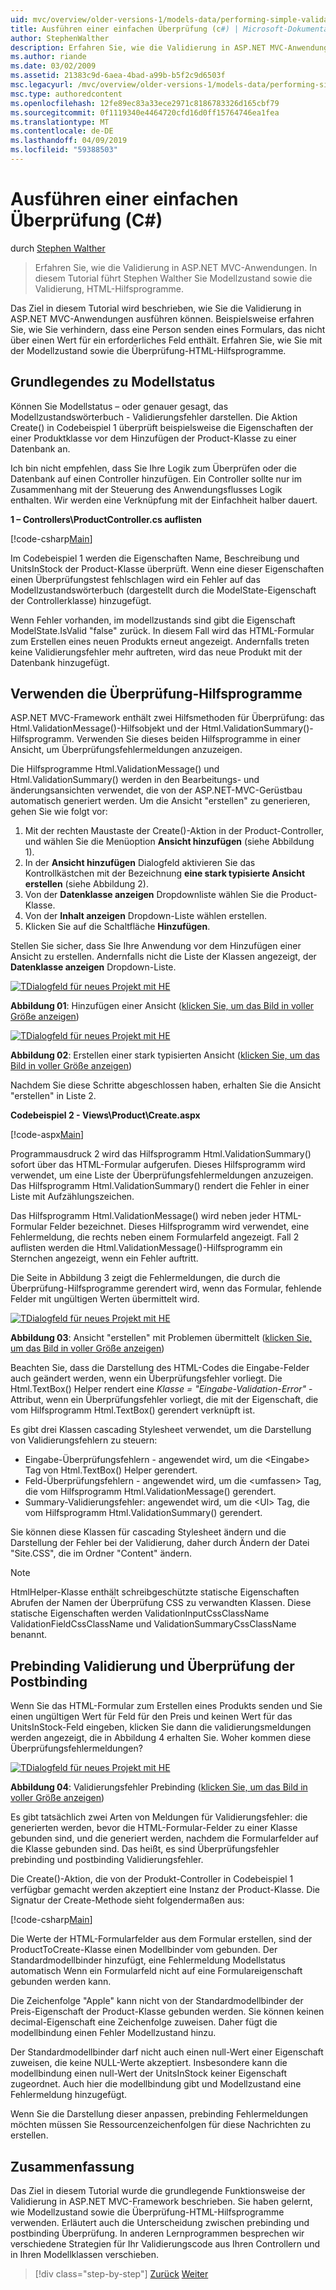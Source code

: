 ```yaml
---
uid: mvc/overview/older-versions-1/models-data/performing-simple-validation-cs
title: Ausführen einer einfachen Überprüfung (c#) | Microsoft-Dokumentation
author: StephenWalther
description: Erfahren Sie, wie die Validierung in ASP.NET MVC-Anwendungen. In diesem Tutorial führt Stephen Walther Sie Modellstatus und den überprüfungshelfer HTML...
ms.author: riande
ms.date: 03/02/2009
ms.assetid: 21383c9d-6aea-4bad-a99b-b5f2c9d6503f
msc.legacyurl: /mvc/overview/older-versions-1/models-data/performing-simple-validation-cs
msc.type: authoredcontent
ms.openlocfilehash: 12fe89ec83a33ece2971c8186783326d165cbf79
ms.sourcegitcommit: 0f1119340e4464720cfd16d0ff15764746ea1fea
ms.translationtype: MT
ms.contentlocale: de-DE
ms.lasthandoff: 04/09/2019
ms.locfileid: "59388503"
---
```

# <a name="performing-simple-validation-c"></a>Ausführen einer einfachen Überprüfung (C#)

durch [Stephen Walther](https://github.com/StephenWalther)

> Erfahren Sie, wie die Validierung in ASP.NET MVC-Anwendungen. In diesem Tutorial führt Stephen Walther Sie Modellzustand sowie die Validierung, HTML-Hilfsprogramme.


Das Ziel in diesem Tutorial wird beschrieben, wie Sie die Validierung in ASP.NET MVC-Anwendungen ausführen können. Beispielsweise erfahren Sie, wie Sie verhindern, dass eine Person senden eines Formulars, das nicht über einen Wert für ein erforderliches Feld enthält. Erfahren Sie, wie Sie mit der Modellzustand sowie die Überprüfung-HTML-Hilfsprogramme.

## <a name="understanding-model-state"></a>Grundlegendes zu Modellstatus

Können Sie Modellstatus – oder genauer gesagt, das Modellzustandswörterbuch - Validierungsfehler darstellen. Die Aktion Create() in Codebeispiel 1 überprüft beispielsweise die Eigenschaften der einer Produktklasse vor dem Hinzufügen der Product-Klasse zu einer Datenbank an.


Ich bin nicht empfehlen, dass Sie Ihre Logik zum Überprüfen oder die Datenbank auf einen Controller hinzufügen. Ein Controller sollte nur im Zusammenhang mit der Steuerung des Anwendungsflusses Logik enthalten. Wir werden eine Verknüpfung mit der Einfachheit halber dauert.


**1 – Controllers\ProductController.cs auflisten**

[!code-csharp[Main](performing-simple-validation-cs/samples/sample1.cs)]

Im Codebeispiel 1 werden die Eigenschaften Name, Beschreibung und UnitsInStock der Product-Klasse überprüft. Wenn eine dieser Eigenschaften einen Überprüfungstest fehlschlagen wird ein Fehler auf das Modellzustandswörterbuch (dargestellt durch die ModelState-Eigenschaft der Controllerklasse) hinzugefügt.

Wenn Fehler vorhanden, im modellzustands sind gibt die Eigenschaft ModelState.IsValid "false" zurück. In diesem Fall wird das HTML-Formular zum Erstellen eines neuen Produkts erneut angezeigt. Andernfalls treten keine Validierungsfehler mehr auftreten, wird das neue Produkt mit der Datenbank hinzugefügt.

## <a name="using-the-validation-helpers"></a>Verwenden die Überprüfung-Hilfsprogramme

ASP.NET MVC-Framework enthält zwei Hilfsmethoden für Überprüfung: das Html.ValidationMessage()-Hilfsobjekt und der Html.ValidationSummary()-Hilfsprogramm. Verwenden Sie dieses beiden Hilfsprogramme in einer Ansicht, um Überprüfungsfehlermeldungen anzuzeigen.

Die Hilfsprogramme Html.ValidationMessage() und Html.ValidationSummary() werden in den Bearbeitungs- und änderungsansichten verwendet, die von der ASP.NET-MVC-Gerüstbau automatisch generiert werden. Um die Ansicht "erstellen" zu generieren, gehen Sie wie folgt vor:

1. Mit der rechten Maustaste der Create()-Aktion in der Product-Controller, und wählen Sie die Menüoption **Ansicht hinzufügen** (siehe Abbildung 1).
2. In der **Ansicht hinzufügen** Dialogfeld aktivieren Sie das Kontrollkästchen mit der Bezeichnung **eine stark typisierte Ansicht erstellen** (siehe Abbildung 2).
3. Von der **Datenklasse anzeigen** Dropdownliste wählen Sie die Product-Klasse.
4. Von der **Inhalt anzeigen** Dropdown-Liste wählen erstellen.
5. Klicken Sie auf die Schaltfläche **Hinzufügen**.


Stellen Sie sicher, dass Sie Ihre Anwendung vor dem Hinzufügen einer Ansicht zu erstellen. Andernfalls nicht die Liste der Klassen angezeigt, der **Datenklasse anzeigen** Dropdown-Liste.


[![TDialogfeld für neues Projekt mit HE](performing-simple-validation-cs/_static/image1.jpg)](performing-simple-validation-cs/_static/image1.png)

**Abbildung 01**: Hinzufügen einer Ansicht ([klicken Sie, um das Bild in voller Größe anzeigen](performing-simple-validation-cs/_static/image2.png))


[![TDialogfeld für neues Projekt mit HE](performing-simple-validation-cs/_static/image2.jpg)](performing-simple-validation-cs/_static/image3.png)

**Abbildung 02**: Erstellen einer stark typisierten Ansicht ([klicken Sie, um das Bild in voller Größe anzeigen](performing-simple-validation-cs/_static/image4.png))


Nachdem Sie diese Schritte abgeschlossen haben, erhalten Sie die Ansicht "erstellen" in Liste 2.

**Codebeispiel 2 - Views\Product\Create.aspx**

[!code-aspx[Main](performing-simple-validation-cs/samples/sample2.aspx)]

Programmausdruck 2 wird das Hilfsprogramm Html.ValidationSummary() sofort über das HTML-Formular aufgerufen. Dieses Hilfsprogramm wird verwendet, um eine Liste der Überprüfungsfehlermeldungen anzuzeigen. Das Hilfsprogramm Html.ValidationSummary() rendert die Fehler in einer Liste mit Aufzählungszeichen.

Das Hilfsprogramm Html.ValidationMessage() wird neben jeder HTML-Formular Felder bezeichnet. Dieses Hilfsprogramm wird verwendet, eine Fehlermeldung, die rechts neben einem Formularfeld angezeigt. Fall 2 auflisten werden die Html.ValidationMessage()-Hilfsprogramm ein Sternchen angezeigt, wenn ein Fehler auftritt.

Die Seite in Abbildung 3 zeigt die Fehlermeldungen, die durch die Überprüfung-Hilfsprogramme gerendert wird, wenn das Formular, fehlende Felder mit ungültigen Werten übermittelt wird.


[![TDialogfeld für neues Projekt mit HE](performing-simple-validation-cs/_static/image3.jpg)](performing-simple-validation-cs/_static/image5.png)

**Abbildung 03**: Ansicht "erstellen" mit Problemen übermittelt ([klicken Sie, um das Bild in voller Größe anzeigen](performing-simple-validation-cs/_static/image6.png))


Beachten Sie, dass die Darstellung des HTML-Codes die Eingabe-Felder auch geändert werden, wenn ein Überprüfungsfehler vorliegt. Die Html.TextBox() Helper rendert eine *Klasse = "Eingabe-Validation-Error"* -Attribut, wenn ein Überprüfungsfehler vorliegt, die mit der Eigenschaft, die vom Hilfsprogramm Html.TextBox() gerendert verknüpft ist.

Es gibt drei Klassen cascading Stylesheet verwendet, um die Darstellung von Validierungsfehlern zu steuern:

- Eingabe-Überprüfungsfehlern - angewendet wird, um die &lt;Eingabe&gt; Tag von Html.TextBox() Helper gerendert.
- Feld-Überprüfungsfehlern - angewendet wird, um die &lt;umfassen&gt; Tag, die vom Hilfsprogramm Html.ValidationMessage() gerendert.
- Summary-Validierungsfehler: angewendet wird, um die &lt;Ul&gt; Tag, die vom Hilfsprogramm Html.ValidationSummary() gerendert.

Sie können diese Klassen für cascading Stylesheet ändern und die Darstellung der Fehler bei der Validierung, daher durch Ändern der Datei "Site.CSS", die im Ordner "Content" ändern.

> [!NOTE] 
> 
> HtmlHelper-Klasse enthält schreibgeschützte statische Eigenschaften Abrufen der Namen der Überprüfung CSS zu verwandten Klassen. Diese statische Eigenschaften werden ValidationInputCssClassName ValidationFieldCssClassName und ValidationSummaryCssClassName benannt.


## <a name="prebinding-validation-and-postbinding-validation"></a>Prebinding Validierung und Überprüfung der Postbinding

Wenn Sie das HTML-Formular zum Erstellen eines Produkts senden und Sie einen ungültigen Wert für Feld für den Preis und keinen Wert für das UnitsInStock-Feld eingeben, klicken Sie dann die validierungsmeldungen werden angezeigt, die in Abbildung 4 erhalten Sie. Woher kommen diese Überprüfungsfehlermeldungen?


[![TDialogfeld für neues Projekt mit HE](performing-simple-validation-cs/_static/image4.jpg)](performing-simple-validation-cs/_static/image7.png)

**Abbildung 04**: Validierungsfehler Prebinding ([klicken Sie, um das Bild in voller Größe anzeigen](performing-simple-validation-cs/_static/image8.png))


Es gibt tatsächlich zwei Arten von Meldungen für Validierungsfehler: die generierten werden, bevor die HTML-Formular-Felder zu einer Klasse gebunden sind, und die generiert werden, nachdem die Formularfelder auf die Klasse gebunden sind. Das heißt, es sind Überprüfungsfehler prebinding und postbinding Validierungsfehler.

Die Create()-Aktion, die von der Produkt-Controller in Codebeispiel 1 verfügbar gemacht werden akzeptiert eine Instanz der Product-Klasse. Die Signatur der Create-Methode sieht folgendermaßen aus:

[!code-csharp[Main](performing-simple-validation-cs/samples/sample3.cs)]

Die Werte der HTML-Formularfelder aus dem Formular erstellen, sind der ProductToCreate-Klasse einen Modellbinder vom gebunden. Der Standardmodellbinder hinzufügt, eine Fehlermeldung Modellstatus automatisch Wenn ein Formularfeld nicht auf eine Formulareigenschaft gebunden werden kann.

Die Zeichenfolge "Apple" kann nicht von der Standardmodellbinder der Preis-Eigenschaft der Product-Klasse gebunden werden. Sie können keinen decimal-Eigenschaft eine Zeichenfolge zuweisen. Daher fügt die modellbindung einen Fehler Modellzustand hinzu.

Der Standardmodellbinder darf nicht auch einen null-Wert einer Eigenschaft zuweisen, die keine NULL-Werte akzeptiert. Insbesondere kann die modellbindung einen null-Wert der UnitsInStock keiner Eigenschaft zugeordnet. Auch hier die modellbindung gibt und Modellzustand eine Fehlermeldung hinzugefügt.

Wenn Sie die Darstellung dieser anpassen, prebinding Fehlermeldungen möchten müssen Sie Ressourcenzeichenfolgen für diese Nachrichten zu erstellen.

## <a name="summary"></a>Zusammenfassung

Das Ziel in diesem Tutorial wurde die grundlegende Funktionsweise der Validierung in ASP.NET MVC-Framework beschrieben. Sie haben gelernt, wie Modellzustand sowie die Überprüfung-HTML-Hilfsprogramme verwenden. Erläutert auch die Unterscheidung zwischen prebinding und postbinding Überprüfung. In anderen Lernprogrammen besprechen wir verschiedene Strategien für Ihr Validierungscode aus Ihren Controllern und in Ihren Modellklassen verschieben.

> [!div class="step-by-step"]
> [Zurück](displaying-a-table-of-database-data-cs.md)
> [Weiter](validating-with-the-idataerrorinfo-interface-cs.md)

